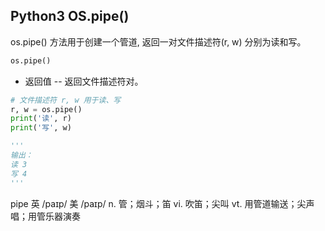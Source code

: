 ## Python3 OS.pipe()

os.pipe() 方法用于创建一个管道, 返回一对文件描述符(r, w) 分别为读和写。

```python
os.pipe()
```

* 返回值 -- 返回文件描述符对。

```python
# 文件描述符 r, w 用于读、写
r, w = os.pipe()
print('读', r)
print('写', w)

'''
输出：
读 3
写 4
'''
```

pipe 英 /paɪp/  美 /paɪp/  n. 管；烟斗；笛 vi. 吹笛；尖叫 vt. 用管道输送；尖声唱；用管乐器演奏
